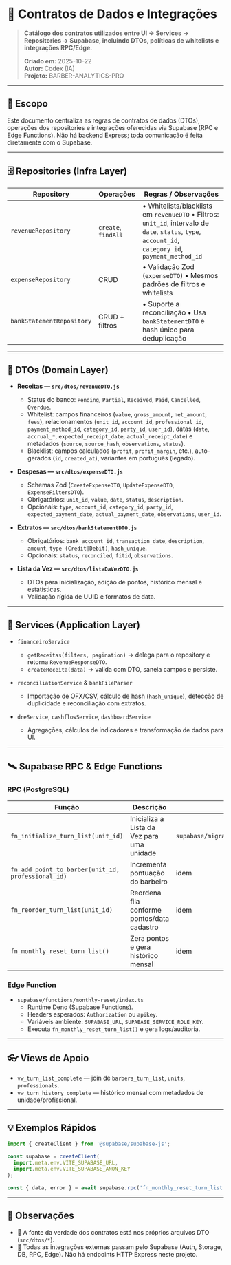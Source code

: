 # 🔗 Contratos de Dados e Integrações

> **Catálogo dos contratos utilizados entre UI → Services → Repositories → Supabase, incluindo DTOs, políticas de whitelists e integrações RPC/Edge.**
>
> **Criado em:** 2025-10-22  
> **Autor:** Codex (IA)  
> **Projeto:** BARBER-ANALYTICS-PRO

---

## 🎯 Escopo

Este documento centraliza as regras de contratos de dados (DTOs), operações dos repositories e integrações oferecidas via Supabase (RPC e Edge Functions). Não há backend Express; toda comunicação é feita diretamente com o Supabase.

---

## 🗄️ Repositories (Infra Layer)

| Repository                | Operações           | Regras / Observações                                                                                                                                  |
| ------------------------- | ------------------- | ----------------------------------------------------------------------------------------------------------------------------------------------------- |
| `revenueRepository`       | `create`, `findAll` | • Whitelists/blacklists em `revenueDTO` • Filtros: `unit_id`, intervalo de `date`, `status`, `type`, `account_id`, `category_id`, `payment_method_id` |
| `expenseRepository`       | CRUD                | • Validação Zod (`expenseDTO`) • Mesmos padrões de filtros e whitelists                                                                               |
| `bankStatementRepository` | CRUD + filtros      | • Suporte a reconciliação • Usa `bankStatementDTO` e hash único para deduplicação                                                                     |

---

## 🧠 DTOs (Domain Layer)

- **Receitas — `src/dtos/revenueDTO.js`**
  - Status do banco: `Pending`, `Partial`, `Received`, `Paid`, `Cancelled`, `Overdue`.
  - Whitelist: campos financeiros (`value`, `gross_amount`, `net_amount`, `fees`), relacionamentos (`unit_id`, `account_id`, `professional_id`, `payment_method_id`, `category_id`, `party_id`, `user_id`), datas (`date`, `accrual_*`, `expected_receipt_date`, `actual_receipt_date`) e metadados (`source`, `source_hash`, `observations`, `status`).
  - Blacklist: campos calculados (`profit`, `profit_margin`, etc.), auto-gerados (`id`, `created_at`), variantes em português (legado).

- **Despesas — `src/dtos/expenseDTO.js`**
  - Schemas Zod (`CreateExpenseDTO`, `UpdateExpenseDTO`, `ExpenseFiltersDTO`).
  - Obrigatórios: `unit_id`, `value`, `date`, `status`, `description`.
  - Opcionais: `type`, `account_id`, `category_id`, `party_id`, `expected_payment_date`, `actual_payment_date`, `observations`, `user_id`.

- **Extratos — `src/dtos/bankStatementDTO.js`**
  - Obrigatórios: `bank_account_id`, `transaction_date`, `description`, `amount`, `type (Credit|Debit)`, `hash_unique`.
  - Opcionais: `status`, `reconciled`, `fitid`, `observations`.

- **Lista da Vez — `src/dtos/listaDaVezDTO.js`**
  - DTOs para inicialização, adição de pontos, histórico mensal e estatísticas.
  - Validação rígida de UUID e formatos de data.

---

## 🤖 Services (Application Layer)

- `financeiroService`
  - `getReceitas(filters, pagination)` → delega para o repository e retorna `RevenueResponseDTO`.
  - `createReceita(data)` → valida com DTO, saneia campos e persiste.

- `reconciliationService` & `bankFileParser`
  - Importação de OFX/CSV, cálculo de hash (`hash_unique`), detecção de duplicidade e reconciliação com extratos.

- `dreService`, `cashflowService`, `dashboardService`
  - Agregações, cálculos de indicadores e transformação de dados para UI.

---

## 🛰️ Supabase RPC & Edge Functions

### RPC (PostgreSQL)

| Função                                             | Descrição                                   | Local                                                |
| -------------------------------------------------- | ------------------------------------------- | ---------------------------------------------------- |
| `fn_initialize_turn_list(unit_id)`                 | Inicializa a Lista da Vez para uma unidade  | `supabase/migrations/create_lista_da_vez_tables.sql` |
| `fn_add_point_to_barber(unit_id, professional_id)` | Incrementa pontuação do barbeiro            | idem                                                 |
| `fn_reorder_turn_list(unit_id)`                    | Reordena fila conforme pontos/data cadastro | idem                                                 |
| `fn_monthly_reset_turn_list()`                     | Zera pontos e gera histórico mensal         | idem                                                 |

### Edge Function

- `supabase/functions/monthly-reset/index.ts`
  - Runtime Deno (Supabase Functions).
  - Headers esperados: `Authorization` ou `apikey`.
  - Variáveis ambiente: `SUPABASE_URL`, `SUPABASE_SERVICE_ROLE_KEY`.
  - Executa `fn_monthly_reset_turn_list()` e gera logs/auditoria.

---

## 👓 Views de Apoio

- `vw_turn_list_complete` — join de `barbers_turn_list`, `units`, `professionals`.
- `vw_turn_history_complete` — histórico mensal com metadados de unidade/profissional.

---

## 💡 Exemplos Rápidos

```js
import { createClient } from '@supabase/supabase-js';

const supabase = createClient(
  import.meta.env.VITE_SUPABASE_URL,
  import.meta.env.VITE_SUPABASE_ANON_KEY
);

const { data, error } = await supabase.rpc('fn_monthly_reset_turn_list');
```

---

## 📌 Observações

- 📁 A fonte da verdade dos contratos está nos próprios arquivos DTO (`src/dtos/*`).
- 🔌 Todas as integrações externas passam pelo Supabase (Auth, Storage, DB, RPC, Edge). Não há endpoints HTTP Express neste projeto.
